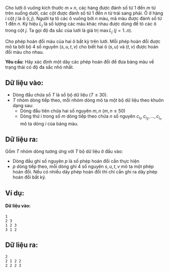 <!--
**<center>NGUỒN: Ôn HN tháng 11/2017, Thầy Đỗ Đức Đông, Ngày 2</center>**
-->

Cho lưới ô vuông kích thước $m×n$, các hàng được đánh số từ $1$ đến $m$ từ trên xuống dưới, các cột được đánh số từ $1$ đến $n$ từ trái sang phải. Ô ở hàng $i$ cột $j$ là ô $(i, j)$. Người ta tô các ô vuông bởi $n$ màu, mã màu được đánh số từ $1$ đến $n$. Ký hiệu $L_j$ là số lượng các màu khác nhau được dùng để tô các ô trong cột $j$. Ta gọi độ đa sắc của lưới là giá trị $\max L_j\ (j = 1..n)$.

Cho phép hoán đổi màu của hai ô bất kỳ trên lưới. Mỗi phép hoán đổi được mô ta bởi bộ $4$ số nguyên $(s, u, t, v)$ cho biết hai ô $(s, u)$ và $(t, v)$ được hoán đổi màu cho nhau.

**Yêu cầu**: Hãy xác định một dãy các phép hoán đổi để đưa bảng màu về trạng thái có độ đa sắc nhỏ nhất.

## Dữ liệu vào:
- Dòng đầu chứa số $T$ là số bộ dữ liệu $(T ≤ 30)$.
- $T$ nhóm dòng tiếp theo, mỗi nhóm dòng mô ta một bộ dữ liệu theo khuôn dạng sau:
    - Dòng đầu tiên chứa hai số nguyên $m, n\ (m, n ≤ 50)$
    - Dòng thứ i trong số $m$ dòng tiếp theo chứa $n$ số nguyên $c_{i_1}, c_{i_2}, …, c_{i_n}$ mô ta dòng $i$ của bảng màu.

## Dữ liệu ra:
Gồm $T$ nhóm dòng tương ứng với $T$ bộ dữ liệu ở đầu vào:
- Dòng đầu ghi số nguyên $p$ là số phép hoán đổi cần thực hiện
- $p$ dòng tiếp theo, mỗi dòng ghi $4$ số nguyên $s, u, t, v$ mô ta một phép hoán đổi.
Nếu có nhiều dãy phép hoán đổi thì chỉ cần ghi ra dãy phép hoán đổi bất kỳ.

## Ví dụ:
#### Dữ liệu vào:
```
1 
2 3
1 2 3
3 1 2
```

## Dữ liệu ra:
```
2
2 1 2 2
2 2 2 3
```